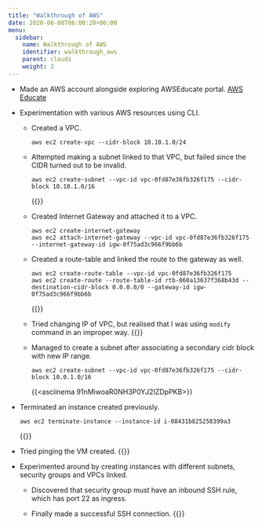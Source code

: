 ```yaml
---
title: "Walkthrough of AWS"
date: 2020-06-08T06:00:20+06:00
menu:
  sidebar:
    name: Walkthrough of AWS
    identifier: walkthrough_aws
    parent: cloudi
    weight: 2
---
```


- Made an AWS account alongside exploring AWSEducate portal.
  [AWS Educate](https://aws.amazon.com/education/awseducate/)



 



  



  
  
    

  
    


- Experimentation with various AWS resources using CLI.
 
  - Created a VPC.
    ```
    aws ec2 create-vpc --cidr-block 10.10.1.0/24
    
    ```
    
  - Attempted making a subnet linked to that VPC, but failed since the CIDR turned out to be invalid.
    ```
    aws ec2 create-subnet --vpc-id vpc-0fd87e36fb326f175 --cidr-block 10.10.1.0/16
    
    ```
    {{<asciinema Qq4NnuOFLvJnYm74qgaCz620K>}}
    
  - Created Internet Gateway and attached it to a VPC.
    ```
    aws ec2 create-internet-gateway
    aws ec2 attach-internet-gateway --vpc-id vpc-0fd87e36fb326f175 --internet-gateway-id igw-0f75ad3c966f9bb6b
    
    ```
  - Created a route-table and linked the route to the gateway as well.
    ```
    aws ec2 create-route-table --vpc-id vpc-0fd87e36fb326f175
    aws ec2 create-route --route-table-id rtb-060a13637f368b43d --destination-cidr-block 0.0.0.0/0 --gateway-id igw-0f75ad3c966f9bb6b
    
    ``` 
    {{<asciinema A7X1IVDcaNqgmdsyKSSMw5sOQ>}}
    
  - Tried changing IP of VPC, but realised that I was using `modify` command in an improper way.
    {{<asciinema fwpBqBOB1TZeBhIDF6b8yx57W>}}
    
  - Managed to create a subnet after associating a secondary cidr block with new IP range.
    ```
    aws ec2 create-subnet --vpc-id vpc-0fd87e36fb326f175 --cidr-block 10.0.1.0/16
    
    ```
    {{<asciinema 91nMiwoaR0NH3P0YJ2IZDpPKB>}}
  

- Terminated an instance created previously.
  ```
  aws ec2 terminate-instance --instance-id i-08431b825258399a3
  
  ```
  {{<asciinema gqo6TMWfbeUhYWBL3o1Ga5V12>}}

- Tried pinging the VM created.
  {{<asciinema JKThgzuwECCT8I43LJJajpOOU>}}
  
- Experimented around by creating instances with different subnets, security groups and VPCs linked. 
  
  - Discovered that security group must have an inbound SSH rule, which has port 22 as ingress.
  
  - Finally made a successful SSH connection.
    {{<asciinema ACr3ZW8Q8xU4MUt7VtQONu72H>}}
    